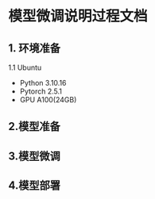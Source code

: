 # 模型微调说明过程文档

## 1. 环境准备
1.1 Ubuntu
- Python 3.10.16
- Pytorch 2.5.1
- GPU A100(24GB)

## 2.模型准备


## 3.模型微调

## 4.模型部署

